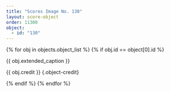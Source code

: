 ```yaml
---
title: "Scores Image No. 130"
layout: score-object
order: 11300
object:
  - id: "130"
---
```


{% for obj in objects.object_list %}
{% if obj.id == object[0].id %}

{{ obj.extended_caption }}

{{ obj.credit }} {.object-credit}

{% endif %}
{% endfor %}
